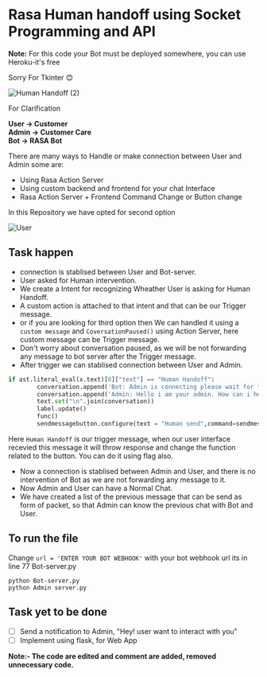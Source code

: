 # Rasa Human handoff using Socket Programming and API

**Note:** For this code your Bot must be deployed somewhere, you can use Heroku-it's free

Sorry For Tkinter 😊

![Human Handoff (2)](https://user-images.githubusercontent.com/63470232/155241877-91460b64-8c6d-4075-802c-1874b20fa1c6.png)

For Clarification

**User &#8594; Customer\
Admin &#8594; Customer Care\
Bot &#8594; RASA Bot**

There are many ways to Handle or  make connection between User and Admin some are:
- Using Rasa Action Server
- Using custom backend and frontend for your chat Interface
- Rasa Action Server + Frontend Command Change or Button change

In this Repository we have opted for second option

![User](https://user-images.githubusercontent.com/63470232/155243688-5432607f-fc3c-404c-aa2d-5638dc15b5f0.png)

## Task happen

- connection is stablised between User and Bot-server.
- User asked for Human intervention.
- We create a  Intent for recognizing Wheather User is asking for Human Handoff.
- A custom action is attached to that intent and that can be our Trigger message.
- or if you are looking for third option then We can handled it using a `custom message` and `CoversationPaused()` using Action Server, here custom message can be Trigger message.
- Don't worry about conversation paused, as we will be not forwarding any message to bot server after the Trigger message.
- After trigger we can stablised connection between User and Admin.

```python
if ast.literal_eval(x.text)[0]["text"] == "Human Handoff":
        conversation.append('Bot: Admin is connecting please wait for few minutes')
        conversation.append('Admin: Hello i am your admin. How can i help you')
        text.set("\n".join(conversation))
        label.update()
        func()
        sendmessagebutton.configure(text = "Human send",command=sendmessage)
```
Here `Human Handoff` is our trigger message, when our user interface recevied this message it will throw response and change the function related to the button. You can do it using flag also.

- Now a connection is stablised between Admin and User, and there is no intervention of Bot as we are not forwarding any message to it.
- Now Admin and User can have a Normal Chat.
- We have created a list of the previous message that can be send as form of packet, so that Admin can know the previous chat with Bot and User.

## To run the file

Change `url = 'ENTER YOUR BOT WEBHOOK'`  with your bot webhook url its in line 77 Bot-server.py

`python Bot-server.py`\
`python Admin server.py`

## Task yet to be done
 - [ ] Send a notification to Admin, "Hey! user want to interact with you"
 - [ ] Implement using flask, for Web App

**Note:- The code are edited and comment are added, removed unnecessary code.**
